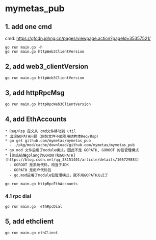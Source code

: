 # mymetas_pub

## 1. add one cmd 
cmd: <https://gfcdn.johng.cn/pages/viewpage.action?pageId=35357521/>

```
go run main.go -h
go run main.go httpWeb3ClientVersion
```

## 2, add web3_clientVersion
```
go run main.go httpWeb3ClientVersion
```

## 3, add httpRpcMsg
```
go run main.go httpRpcWeb3ClientVersion
```

## 4, add EthAccounts
    * Req/Rsp 定义从 cmd文件移动到 util
    * 出现GOPATH问题（同包文件不能引用结构体Req/Rsp）
    * go get github.com/mymetas/mymetas_pub
      - ./pkg/mod/cache/download/github.com/mymetas/mymetas_pub
    * go.mod 文件启用了module模式，因此不是 GOPATH, GOROOT 的包管理模式
    * [彻底搞懂golang的GOROOT和GOPATH](https://blog.csdn.net/qq_38151401/article/details/105729884)
      - GOROOT 是系统代码，相当于JDK
      - GOPATH 是用户代码包
      - go.mod启用了module包管理模式，就不用GOPATH方式了
```
go run main.go httpRpcEthAccounts
```
### 4.1 rpc dial
```
go run main.go  ethRpcDial
```
## 5, add ethclient
```
go run main.go ethClient
```
